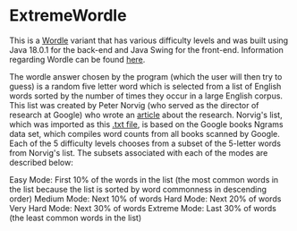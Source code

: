 # ExtremeWordle
This is a [Wordle](https://www.nytimes.com/games/wordle/index.html) variant that has various difficulty levels and was built using Java 18.0.1 for the back-end and Java Swing for the front-end. Information regarding Wordle can be found [here](https://en.wikipedia.org/wiki/Wordle).

The wordle answer chosen by the program (which the user will then try to guess) is a random five letter word which is selected from a list of English words sorted by the number of times they occur in a large English corpus. This list was created by Peter Norvig (who served as the director of research at Google) who wrote an [article](http://norvig.com/mayzner.html) about the research. Norvig's list, which was imported as this [.txt file](https://norvig.com/google-books-common-words.txt), is based on the Google books Ngrams data set, which compiles word counts from all books scanned by Google. Each of the 5 difficulty levels chooses from a subset of the 5-letter words from Norvig's list. The subsets associated with each of the modes are described below:

Easy Mode: First 10% of the words in the list (the most common words in the list because the list is sorted by word commonness in descending order)
Medium Mode: Next 10% of words 
Hard Mode: Next 20% of words
Very Hard Mode: Next 30% of words
Extreme Mode: Last 30% of words (the least common words in the list)

